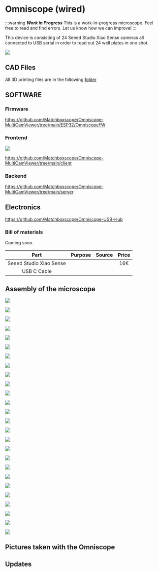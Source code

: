 # Omniscope (wired)

:::warning
***Work in Progress*** This is a work-in-progress microscope. Feel free to read and find errors. Let us know how we can improve!
:::

This device is consisting of 24 Seeed Studio Xiao Sense cameras all connected to USB serial in order to read out 24 well plates in one shot.

![](IMAGES/omniscope_wired/Omniscope_Wired_1.jpg)


## CAD Files

All 3D printing files are in the following [folder](./TOBEANNOUNCED)

## SOFTWARE

### Firmware

https://github.com/Matchboxscope/Omniscope-MultiCamViewer/tree/main/ESP32/OmniscopeFW

### Frontend

![](IMAGES/omniscope_wired/Omniscope_Wired_stream.gif)


https://github.com/Matchboxscope/Omniscope-MultiCamViewer/tree/main/client

### Backend

https://github.com/Matchboxscope/Omniscope-MultiCamViewer/tree/main/server


## Electronics

https://github.com/Matchboxscope/Omniscope-USB-Hub



### Bill of materials

Coming soon.

Part |  Purpose | Source | Price |
:----------------:|:------------:|:----------------:|:------------:
Seeed Studio Xiao Sense |  |  | 16€
USB C Cable | | |


## Assembly of the microscope

![](IMAGES/omniscope_wired/Omniscope_Wired_4.jpg)

![](IMAGES/omniscope_wired/Omniscope_Wired_5.jpg)

![](IMAGES/omniscope_wired/Omniscope_Wired_6.jpg)

![](IMAGES/omniscope_wired/Omniscope_Wired_7.jpg)

![](IMAGES/omniscope_wired/Omniscope_Wired_8.jpg)

![](IMAGES/omniscope_wired/Omniscope_Wired_9.jpg)

![](IMAGES/omniscope_wired/Omniscope_Wired_10.jpg)

![](IMAGES/omniscope_wired/Omniscope_Wired_11.jpg)

![](IMAGES/omniscope_wired/Omniscope_Wired_12.jpg)

![](IMAGES/omniscope_wired/Omniscope_Wired_13.jpg)

![](IMAGES/omniscope_wired/Omniscope_Wired_14.jpg)

![](IMAGES/omniscope_wired/Omniscope_Wired_15.jpg)

![](IMAGES/omniscope_wired/Omniscope_Wired_16.jpg)

![](IMAGES/omniscope_wired/Omniscope_Wired_17.jpg)

![](IMAGES/omniscope_wired/Omniscope_Wired_19.jpg)

![](IMAGES/omniscope_wired/Omniscope_Wired_20.jpg)

![](IMAGES/omniscope_wired/Omniscope_Wired_21.jpg)

![](IMAGES/omniscope_wired/Omniscope_Wired_22.jpg)

![](IMAGES/omniscope_wired/Omniscope_Wired_23.jpg)

![](IMAGES/omniscope_wired/Omniscope_Wired_24.jpg)

![](IMAGES/omniscope_wired/Omniscope_Wired_25.jpg)

![](IMAGES/omniscope_wired/Omniscope_Wired_26.jpg)

![](IMAGES/omniscope_wired/Omniscope_Wired_27.jpg)

![](IMAGES/omniscope_wired/Omniscope_Wired_28.jpg)

![](IMAGES/omniscope_wired/Omniscope_Wired_29.jpg)

![](IMAGES/omniscope_wired/Omniscope_Wired_30.jpg)








## Pictures taken with the Omniscope


## Updates
